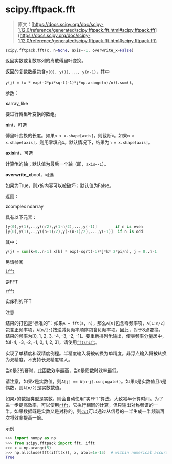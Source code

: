 # scipy.fftpack.fft

> 原文：[https://docs.scipy.org/doc/scipy-1.12.0/reference/generated/scipy.fftpack.fft.html#scipy.fftpack.fft](https://docs.scipy.org/doc/scipy-1.12.0/reference/generated/scipy.fftpack.fft.html#scipy.fftpack.fft)

```py
scipy.fftpack.fft(x, n=None, axis=-1, overwrite_x=False)
```

返回实数或复数序列的离散傅里叶变换。

返回的复数数组包含`y(0), y(1),..., y(n-1)`，其中

`y(j) = (x * exp(-2*pi*sqrt(-1)*j*np.arange(n)/n)).sum()`。

参数：

**x**array_like

要进行傅里叶变换的数组。

**n**int，可选

傅里叶变换的长度。如果`n < x.shape[axis]`，则截断*x*。如果`n > x.shape[axis]`，则用零填充*x*。默认情况下，结果为`n = x.shape[axis]`。

**axis**int，可选

计算fft的轴；默认值为最后一个轴（即，`axis=-1`）。

**overwrite_x**bool，可选

如果为True，则*x*的内容可以被破坏；默认值为False。

返回：

**z**complex ndarray

具有以下元素：

```py
[y(0),y(1),..,y(n/2),y(1-n/2),...,y(-1)]        if n is even
[y(0),y(1),..,y((n-1)/2),y(-(n-1)/2),...,y(-1)]  if n is odd 
```

其中：

```py
y(j) = sum[k=0..n-1] x[k] * exp(-sqrt(-1)*j*k* 2*pi/n), j = 0..n-1 
```

另请参阅

[`ifft`](scipy.fftpack.ifft.html#scipy.fftpack.ifft "scipy.fftpack.ifft")

逆FFT

[`rfft`](scipy.fftpack.rfft.html#scipy.fftpack.rfft "scipy.fftpack.rfft")

实序列的FFT

注意

结果的打包是“标准的”：如果`A = fft(a, n)`，那么`A[0]`包含零频率项，`A[1:n/2]`包含正频率项，`A[n/2:]`按递减负频率顺序包含负频率项。因此，对于8点变换，结果的频率为[0, 1, 2, 3, -4, -3, -2, -1]。要重新排列fft输出，使零频率分量居中，如[-4, -3, -2, -1, 0, 1, 2, 3]，请使用[`fftshift`](scipy.fftpack.fftshift.html#scipy.fftpack.fftshift "scipy.fftpack.fftshift")。

实现了单精度和双精度例程。半精度输入将被转换为单精度。非浮点输入将被转换为双精度。不支持长双精度输入。

当*n*是2的幂时，此函数效率最高，当*n*是质数时效率最低。

请注意，如果*x*是实数值，则`A[j] == A[n-j].conjugate()`。如果*x*是实数值且*n*是偶数，则`A[n/2]`是实数数值。

如果*x*的数据类型是实数，则会自动使用“实FFT”算法，大致减半计算时间。为了进一步提高效率，可以使用[`rfft`](scipy.fftpack.rfft.html#scipy.fftpack.rfft "scipy.fftpack.rfft")，它执行相同的计算，但只输出对称频谱的一半。如果数据既是实数又是对称的，则[`dct`](scipy.fftpack.dct.html#scipy.fftpack.dct "scipy.fftpack.dct")可以通过从信号的一半生成一半频谱再次将效率提高一倍。

示例

```py
>>> import numpy as np
>>> from scipy.fftpack import fft, ifft
>>> x = np.arange(5)
>>> np.allclose(fft(ifft(x)), x, atol=1e-15)  # within numerical accuracy.
True 
```
